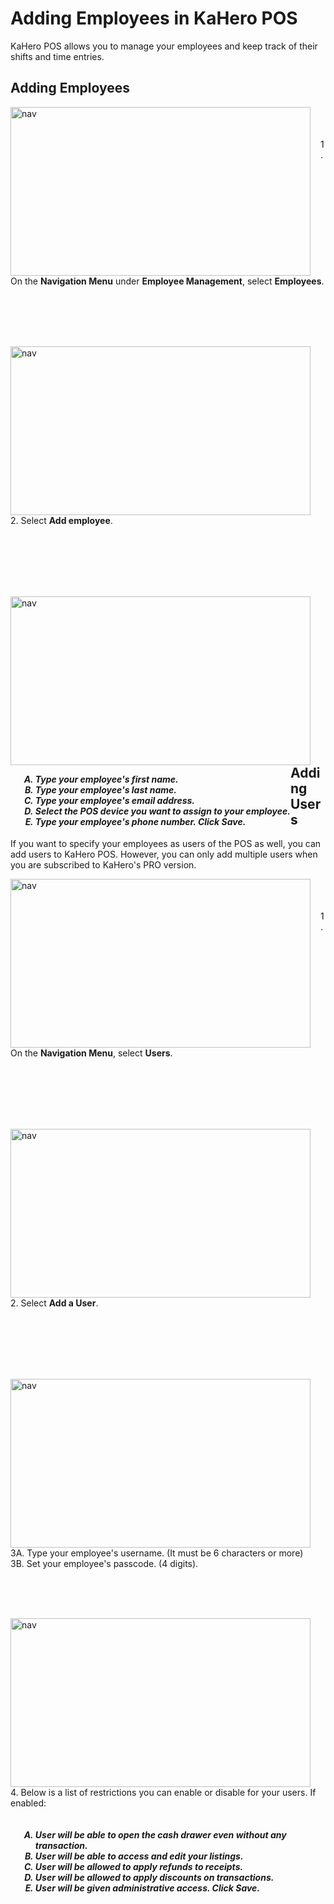 # **Adding Employees in KaHero POS**

KaHero POS allows you to manage your employees and keep track of their shifts and time entries.

## Adding Employees

<p><img src="_content/_addemploy/1.png" alt="nav" width="480" height="270" style="float:left; margin-right:1rem"><br><br><br>1. On the <b>Navigation Menu</b> under <b>Employee Management</b>, select <b>Employees</b>.</p>

<br><br><br><br>

<p><img src="_content/_addemploy/2.png" alt="nav" width="480" height="270" style="float:left; margin-right:1rem"><br><br><br>2. Select <b>Add employee</b>.</p>

<br><br><br><br><br>

<p><img src="_content/_addemploy/3.png" alt="nav" width="480" height="270" style="float:left; margin-right:1rem"><br><h5>
<ol type="A" style="float:left; margin-left:1rem">
<li>Type your employee's first name.</li>
<li>Type your employee's last name.</li>
<li>Type your employee's email address.</li>
<li>Select the POS device you want to assign to your employee.</li>
<li>Type your employee's phone number. Click <b>Save</b>.</li>
</ol>
</h5></p>

<br><br><br><br><br><br><br>

## Adding Users

If you want to specify your employees as users of the POS as well, you can add users to KaHero POS. However, you can only add multiple users when you are subscribed to KaHero's PRO version.

<p><img src="_content/_addemploy/4.png" alt="nav" width="480" height="270" style="float:left; margin-right:1rem"><br><br><br>1. On the <b>Navigation Menu</b>, select <b>Users</b>.</p>

<br><br><br><br><br>

<p><img src="_content/_addemploy/5.png" alt="nav" width="480" height="270" style="float:left; margin-right:1rem"><br><br><br>2. Select <b>Add a User</b>.</p>

<br><br><br><br><br>

<p><img src="_content/_addemploy/6.png" alt="nav" width="480" height="270" style="float:left; margin-right:1rem"><br><br><br>3A. Type your employee's username. (It must be 6 characters or more)<br>3B. Set your employee's passcode. (4 digits).</p>

<br><br><br>

<p><img src="_content/_addemploy/7.png" alt="nav" width="480" height="270" style="float:left; margin-right:1rem"><br>4. Below is a list of restrictions you can enable or disable for your users. If enabled:<h5>
<ol type="A" style="float:left; margin-left:1rem">
<li>User will be able to open the cash drawer even without any transaction.</li>
<li>User will be able to access and edit your listings.</li>
<li>User will be allowed to apply refunds to receipts.</li>
<li>User will be allowed to apply discounts on transactions.</li>
<li>User will be given administrative access. Click <b>Save</b>.</li>
</ol>
</h5></p>

<br><br><br><br><br>